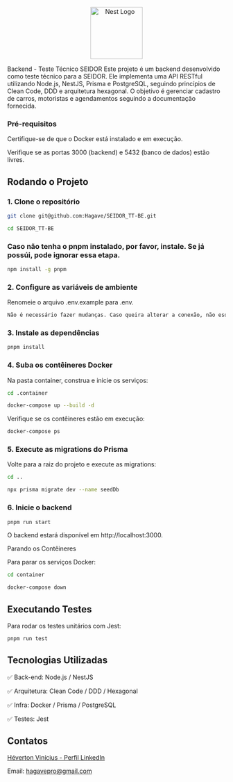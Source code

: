 <p align="center">
  <a href="https://github.com/nestjs/nest" target="_blank"><img src="https://nestjs.com/img/logo-small.svg" width="120" alt="Nest Logo" /></a>
</p>

Backend - Teste Técnico SEIDOR
Este projeto é um backend desenvolvido como teste técnico para a SEIDOR. Ele implementa uma API RESTful utilizando Node.js, NestJS, Prisma e PostgreSQL, seguindo princípios de Clean Code, DDD e arquitetura hexagonal. O objetivo é gerenciar cadastro de carros, motoristas e agendamentos seguindo a documentação fornecida.

### Pré-requisitos

Certifique-se de que o Docker está instalado e em execução.

Verifique se as portas 3000 (backend) e 5432 (banco de dados) estão livres.

## Rodando o Projeto

### 1. Clone o repositório

```bash
git clone git@github.com:Hagave/SEIDOR_TT-BE.git
```

```bash
cd SEIDOR_TT-BE
```

### Caso não tenha o pnpm instalado, por favor, instale. Se já possúi, pode ignorar essa etapa.

```bash
npm install -g pnpm
```

### 2. Configure as variáveis de ambiente

Renomeie o arquivo .env.example para .env.

```bash
Não é necessário fazer mudanças. Caso queira alterar a conexão, não esqueça que deve também alterar o docker-compose.yml dentro de .container para que reflita suas mudaças ,
```

### 3. Instale as dependências

```bash
pnpm install
```

### 4. Suba os contêineres Docker

Na pasta container, construa e inicie os serviços:

```bash
cd .container
```

```bash
docker-compose up --build -d
```

Verifique se os contêineres estão em execução:

```bash
docker-compose ps
```

### 5. Execute as migrations do Prisma

Volte para a raiz do projeto e execute as migrations:

```bash
cd ..
```

```bash
npx prisma migrate dev --name seedDb
```

### 6. Inicie o backend

```bash
pnpm run start
```

O backend estará disponível em http://localhost:3000.

Parando os Contêineres

Para parar os serviços Docker:

```bash
cd container
```

```bash
docker-compose down
```

## Executando Testes

Para rodar os testes unitários com Jest:

```bash
pnpm run test
```

## Tecnologias Utilizadas

✅ Back-end: Node.js / NestJS

✅ Arquitetura: Clean Code / DDD / Hexagonal

✅ Infra: Docker / Prisma / PostgreSQL

✅ Testes: Jest

## Contatos

[Héverton Vinícius - Perfil LinkedIn](https://www.linkedin.com/in/heverton-vinicius/)

Email: hagavepro@gmail.com
